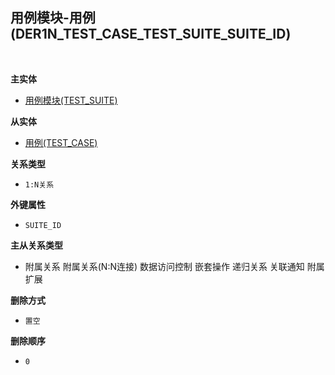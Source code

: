 ## 用例模块-用例(DER1N_TEST_CASE_TEST_SUITE_SUITE_ID) <!-- {docsify-ignore-all} -->



<br>
<p class="panel-title"><b>主实体</b></p>

* [用例模块(TEST_SUITE)](module/TestMgmt/test_suite)

<p class="panel-title"><b>从实体</b></p>

* [用例(TEST_CASE)](module/TestMgmt/test_case)

<p class="panel-title"><b>关系类型</b></p>

* `1:N关系`

<p class="panel-title"><b>外键属性</b></p>

* `SUITE_ID`

<p class="panel-title"><b>主从关系类型</b></p>

* <i class="fa fa-square"/></i> 附属关系 <i class="fa fa-square"/></i> 附属关系(N:N连接) <i class="fa fa-square"/></i> 数据访问控制 <i class="fa fa-square"/></i> 嵌套操作 <i class="fa fa-square"/></i> 递归关系 <i class="fa fa-square"/></i> 关联通知 <i class="fa fa-square"/></i> 附属扩展

<p class="panel-title"><b>删除方式</b></p>

* `置空`

<p class="panel-title"><b>删除顺序</b></p>

* `0`

